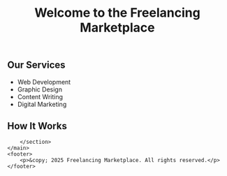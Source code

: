<!DOCTYPE html>
<html lang="en">
<head>
    <meta charset="UTF-8">
    <meta name="viewport" content="width=device-width, initial-scale=1.0">
    <title>Freelancing Marketplace</title>
</head>
<body>
    <header>
        <h1>Welcome to the Freelancing Marketplace</h1>
    </header>
    <main>
        <section id="services">
            <h2>Our Services</h2>
            <ul>
                <li>Web Development</li>
                <li>Graphic Design</li>
                <li>Content Writing</li>
                <li>Digital Marketing</li>
            </ul>
        </section>
        <section id="how-it-works">
            <h2>How It Works</h2>
           
        </section>
    </main>
    <footer>
        <p>&copy; 2025 Freelancing Marketplace. All rights reserved.</p>
    </footer>

    
</body>
</html>
